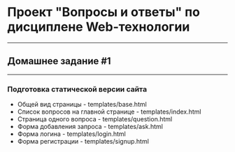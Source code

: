 # Проект "Вопросы и ответы" по дисциплене Web-технологии 
--------------------------------------------------------
## Домашнее задание #1
--------------------------------------------------------
### Подготовка статической версии сайта
- Общей вид страницы - templates/base.html
- Список вопросов на главной странице - templates/index.html
- Страница одного вопроса - templates/question.html
- Форма добавления запроса - templates/ask.html
- Форма логина - templates/login.html
- Форма регистрации - templates/signup.html
